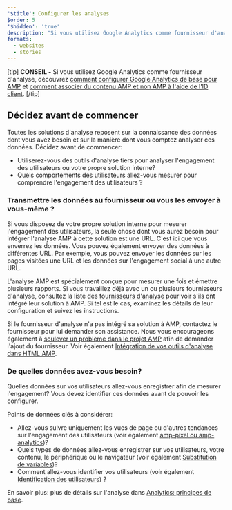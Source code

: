 ```yaml
---
'$title': Configurer les analyses
$order: 5
'$hidden': 'true'
description: "Si vous utilisez Google Analytics comme fournisseur d'analyse, découvrez comment configurer Google Analytics de base pour AMP et comment associer du contenu AMP et non AMP à l'aide de l'ID client."
formats:
  - websites
  - stories
---
```


[tip] **CONSEIL -** Si vous utilisez Google Analytics comme fournisseur d'analyse, découvrez [comment configurer Google Analytics de base pour AMP](https://developers.google.com/analytics/devguides/collection/amp-analytics/#basic_setup_to_measure_page_views) et [comment associer du contenu AMP et non AMP à l'aide de l'ID client](https://support.google.com/analytics/answer/7486764). [/tip]

## Décidez avant de commencer

Toutes les solutions d'analyse reposent sur la connaissance des données dont vous avez besoin et sur la manière dont vous comptez analyser ces données. Décidez avant de commencer:

- Utiliserez-vous des outils d'analyse tiers pour analyser l'engagement des utilisateurs ou votre propre solution interne?
- Quels comportements des utilisateurs allez-vous mesurer pour comprendre l'engagement des utilisateurs ?

### Transmettre les données au fournisseur ou vous les envoyer à vous-même ?

Si vous disposez de votre propre solution interne pour mesurer l'engagement des utilisateurs, la seule chose dont vous aurez besoin pour intégrer l'analyse AMP à cette solution est une URL. C'est ici que vous enverrez les données. Vous pouvez également envoyer des données à différentes URL. Par exemple, vous pouvez envoyer les données sur les pages visitées une URL et les données sur l'engagement social à une autre URL.

L'analyse AMP est spécialement conçue pour mesurer une fois et émettre plusieurs rapports. Si vous travaillez déjà avec un ou plusieurs fournisseurs d'analyse, consultez la liste des [fournisseurs d'analyse](analytics-vendors.md) pour voir s'ils ont intégré leur solution à AMP. Si tel est le cas, examinez les détails de leur configuration et suivez les instructions.

Si le fournisseur d'analyse n'a pas intégré sa solution à AMP, contactez le fournisseur pour lui demander son assistance. Nous vous encourageons également à [soulever un problème dans le projet AMP](https://github.com/ampproject/amphtml/issues/new) afin de demander l'ajout du fournisseur. Voir également [Intégration de vos outils d'analyse dans HTML AMP](https://github.com/ampproject/amphtml/blob/master/extensions/amp-analytics/integrating-analytics.md).

### De quelles données avez-vous besoin?

Quelles données sur vos utilisateurs allez-vous enregistrer afin de mesurer l'engagement? Vous devez identifier ces données avant de pouvoir les configurer.

Points de données clés à considérer:

- Allez-vous suivre uniquement les vues de page ou d'autres tendances sur l'engagement des utilisateurs (voir également [amp-pixel ou amp-analytics](../../../../documentation/components/reference/amp-pixel.md#use-amp-pixel-or-amp-analytics))?
- Quels types de données allez-vous enregistrer sur vos utilisateurs, votre contenu, le périphérique ou le navigateur (voir également [Substitution de variables](analytics_basics.md#variable-substitution))?
- Comment allez-vous identifier vos utilisateurs (voir également [Identification des utilisateurs](analytics_basics.md#user-identification)) ?

En savoir plus: plus de détails sur l'analyse dans [Analytics: principes de base](analytics_basics.md).
